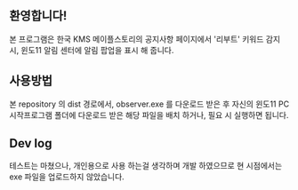 ## 환영합니다!
본 프로그램은 한국 KMS 메이플스토리의 공지사항 페이지에서 '리부트' 키워드 감지 시, 윈도11 알림 센터에 알림 팝업을 표시 해 줍니다.


## 사용방법
본 repository 의 dist 경로에서, observer.exe 를 다운로드 받은 후 자신의 윈도11 PC 시작프로그램 폴더에 다운로드 받은 해당 파일을 배치 하거나, 필요 시 실행하면 됩니다.

## Dev log
테스트는 마쳤으나, 개인용으로 사용 하는걸 생각하며 개발 하였으므로 현 시점에서는 exe 파일을 업로드하지 않았습니다.